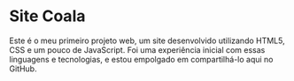 # Site Coala

Este é o meu primeiro projeto web, um site desenvolvido utilizando HTML5, CSS e um pouco de JavaScript. Foi uma experiência inicial com essas linguagens e tecnologias, e estou empolgado em compartilhá-lo aqui no GitHub.
